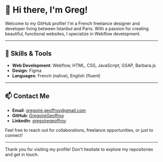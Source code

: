 # 👋 Hi there, I'm Greg!

Welcome to my GitHub profile! I'm a French freelance designer and developer living between Istanbul and Paris. With a passion for creating beautiful, functional websites, I specialize in Webflow development.

---

## 🔧 Skills & Tools

- **Web Development**: Webflow, HTML, CSS, JavaScript, GSAP, Barbara.js
- **Design**: Figma
- **Languages**: French (native), English (fluent)

---

## 📫 Contact Me

- **Email**: gregoire.geoffroy@gmail.com
- **GitHub**: [GregoireGeoffroy](https://github.com/GregoireGeoffroy)
- **LinkedIn**: [gregoiregeoffroy](https://www.linkedin.com/in/gregoiregeoffroy/)

Feel free to reach out for collaborations, freelance opportunities, or just to connect!

---

Thank you for visiting my profile! Don't hesitate to explore my repositories and get in touch.
